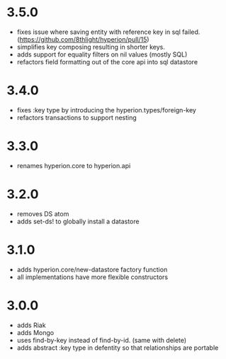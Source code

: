 # 3.5.0

* fixes issue where saving entity with reference key in sql failed. (https://github.com/8thlight/hyperion/pull/15)
* simplifies key composing resulting in shorter keys.
* adds support for equality filters on nil values (mostly SQL)
* refactors field formatting out of the core api into sql datastore

# 3.4.0

* fixes :key type by introducing the hyperion.types/foreign-key
* refactors transactions to support nesting

# 3.3.0

* renames hyperion.core to hyperion.api

# 3.2.0

* removes DS atom
* adds set-ds! to globally install a datastore

# 3.1.0

* adds hyperion.core/new-datastore factory function
* all implementations have more flexible constructors

# 3.0.0

* adds Riak
* adds Mongo
* uses find-by-key instead of find-by-id.  (same with delete)
* adds abstract :key type in defentity so that relationships are portable

